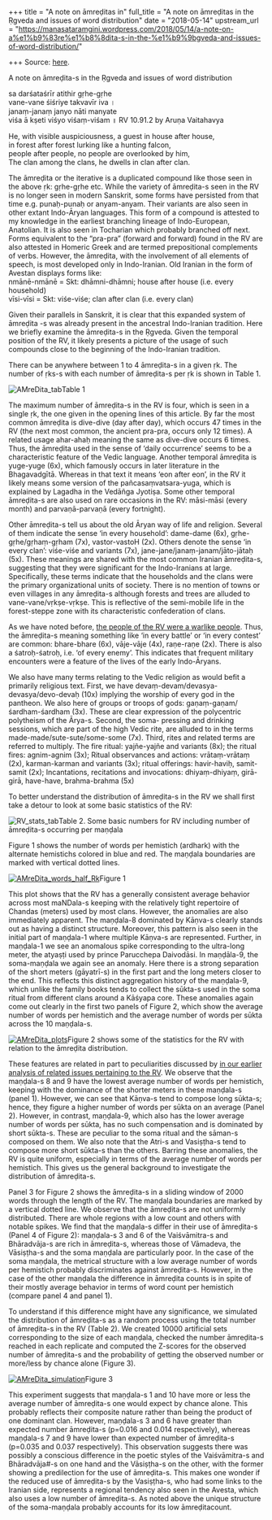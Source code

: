 +++
title = "A note on āmreḍitas in"
full_title = "A note on āmreḍitas in the Ṛgveda and issues of word distribution"
date = "2018-05-14"
upstream_url = "https://manasataramgini.wordpress.com/2018/05/14/a-note-on-a%e1%b9%83re%e1%b8%8dita-s-in-the-%e1%b9%9bgveda-and-issues-of-word-distribution/"

+++
Source: [here](https://manasataramgini.wordpress.com/2018/05/14/a-note-on-a%e1%b9%83re%e1%b8%8dita-s-in-the-%e1%b9%9bgveda-and-issues-of-word-distribution/).

A note on āmreḍita-s in the Ṛgveda and issues of word distribution

sa darśataśrīr atithir gṛhe-gṛhe  
vane-vane śiśriye takvavīr iva ।  
janaṃ-janaṃ janyo nāti manyate  
viśa ā kṣeti viśyo viśaṃ-viśam ॥ RV 10.91.2 by Aruṇa Vaitahavya

He, with visible auspiciousness, a guest in house after house,  
in forest after forest lurking like a hunting falcon,  
people after people, no people are overlooked by him,  
The clan among the clans, he dwells in clan after clan.

The āmreḍita or the iterative is a duplicated compound like those seen
in the above ṛk: gṛhe-gṛhe etc. While the variety of āmreḍita-s seen in
the RV is no longer seen in modern Sanskrit, some forms have persisted
from that time e.g. punaḥ-punaḥ or anyam-anyam. Their variants are also
seen in other extant Indo-Āryan languages. This form of a compound is
attested to my knowledge in the earliest branching lineage of
Indo-European, Anatolian. It is also seen in Tocharian which probably
branched off next. Forms equivalent to the “pra-pra” (forward and
forward) found in the RV are also attested in Homeric Greek and are
termed prepositional complements of verbs. However, the āmreḍita, with
the involvement of all elements of speech, is most developed only in
Indo-Iranian. Old Iranian in the form of Avestan displays forms like:  
nmānē-nmānē = Skt: dhāmni-dhāmni; house after house (i.e. every
household)  
vīsi-vīsi = Skt: viśe-viśe; clan after clan (i.e. every clan)

Given their parallels in Sanskrit, it is clear that this expanded system
of āmreḍita -s was already present in the ancestral Indo-Iranian
tradition. Here we briefly examine the āmreḍita-s in the Ṛgveda. Given
the temporal position of the RV, it likely presents a picture of the
usage of such compounds close to the beginning of the Indo-Iranian
tradition.

There can be anywhere between 1 to 4 āmreḍita-s in a given ṛk. The
number of ṛks-s with each number of āmreḍita-s per ṛk is shown in Table
1.

![AMreDita_tab](https://manasataramgini.files.wordpress.com/2018/05/amredita_tab.jpg?w=215&h=213)Table
1

The maximum number of āmreḍita-s in the RV is four, which is seen in a
single ṛk, the one given in the opening lines of this article. By far
the most common āmreḍita is dive-dive (day after day), which occurs 47
times in the RV (the next most common, the ancient pra-pra, occurs only
12 times). A related usage ahar-ahaḥ meaning the same as dive-dive
occurs 6 times. Thus, the āmreḍita used in the sense of ‘daily
occurrence’ seems to be a characteristic feature of the Vedic language.
Another temporal āmreḍita is yuge-yuge (6x), which famously occurs in
later literature in the Bhagavadgītā. Whereas in that text it means ‘eon
after eon’, in the RV it likely means some version of the
pañcasaṃvatsara-yuga, which is explained by Lagadha in the Vedāñga
Jyotiṣa. Some other temporal āmreḍita-s are also used on rare occasions
in the RV: māsi-māsi (every month) and parvaṇā-parvaṇā (every
fortnight).

Other āmreḍita-s tell us about the old Āryan way of life and religion.
Several of them indicate the sense ‘in every household’: dame-dame (6x),
gṛhe-gṛhe/gṛhaṃ-gṛham (7x), vastor-vastoH (2x). Others denote the sense
‘in every clan’: viśe-viśe and variants (7x),
jane-jane/janaṃ-janam/jāto-jātaḥ (5x). These meanings are shared with
the most common Iranian āmreḍita-s, suggesting that they were
significant for the Indo-Iranians at large. Specifically, these terms
indicate that the households and the clans were the primary
organizational units of society. There is no mention of towns or even
villages in any āmreḍita-s although forests and trees are alluded to
vane-vane/vṛkṣe-vṛkṣe. This is reflective of the semi-mobile life in the
forest-steppe zone with its characteristic confederation of clans.

As we have noted before, [the people of the RV were a warlike
people](https://manasataramgini.wordpress.com/2017/08/06/a-note-on-the-cow-the-horse-and-the-chariot-in-the-%E1%B9%9Bgveda/).
Thus, the āmreḍita-s meaning something like ‘in every battle’ or ‘in
every contest’ are common: bhare-bhare (6x), vāje-vāje (4x), raṇe-raṇe
(2x). There is also a śatroḥ-śatroḥ, i.e. ‘of every enemy’. This
indicates that frequent military encounters were a feature of the lives
of the early Indo-Āryans.

We also have many terms relating to the Vedic religion as would befit a
primarily religious text. First, we have
devaṃ-devam/devasya-devasya/devo-devaḥ (10x) implying the worship of
every god in the pantheon. We also here of groups or troops of gods:
gaṇaṃ-gaṇam/śardham-śardham (3x). These are clear expression of the
polycentric polytheism of the Ārya-s. Second, the soma- pressing and
drinking sessions, which are part of the high Vedic rite, are alluded to
in the terms made-made/sute-sute/some-some (7x). Third, rites and
related terms are referred to multiply. The fire ritual: yajñe-yajñe and
variants (8x); the ritual fires: agnim-agnim (3x); Ritual observances
and actions: vrātaṃ-vrātaṃ (2x), karman-karman and variants (3x); ritual
offerings: havir-haviḥ, samit-samit (2x); Incantations, recitations and
invocations: dhiyaṃ-dhiyaṃ, girā-girā, have-have, brahma-brahma (5x)

To better understand the distribution of āmreḍita-s in the RV we shall
first take a detour to look at some basic statistics of the RV:

![RV_stats_tab](https://manasataramgini.files.wordpress.com/2018/05/rv_stats_tab.jpg?w=651&h=409)Table
2. Some basic numbers for RV including number of āmreḍita-s occurring
per maṇḍala

Figure 1 shows the number of words per hemistich (ardhark) with the
alternate hemistichs colored in blue and red. The maṇḍala boundaries are
marked with vertical dotted lines.

[![AMreDita_words_half_Rk](https://manasataramgini.files.wordpress.com/2018/05/amredita_words_half_rk.png?w=640)](https://manasataramgini.files.wordpress.com/2018/05/amredita_words_half_rk.png)Figure
1

This plot shows that the RV has a generally consistent average behavior
across most maNDala-s keeping with the relatively tight repertoire of
Chandas (meters) used by most clans. However, the anomalies are also
immediately apparent. The maṇḍala-8 dominated by Kāṇva-s clearly stands
out as having a distinct structure. Moreover, this pattern is also seen
in the initial part of maṇḍala-1 where multiple Kāṇva-s are represented.
Further, in maṇḍala-1 we see an anomalous spike corresponding to the
ultra-long meter, the atyaṣṭi used by prince Parucchepa Daivodāsi. In
maṇḍāla-9, the soma-maṇḍala we again see an anomaly. Here there is a
strong separation of the short meters (gāyatrī-s) in the first part and
the long meters closer to the end. This reflects this distinct
aggregation history of the maṇḍala-9, which unlike the family books
tends to collect the sūkta-s used in the soma ritual from different
clans around a Kāśyapa core. These anomalies again come out clearly in
the first two panels of Figure 2, which show the average number of words
per hemistich and the average number of words per sūkta across the 10
maṇḍala-s.

[![AMreDita_plots](https://manasataramgini.files.wordpress.com/2018/05/amredita_plots.png?w=640)](https://manasataramgini.files.wordpress.com/2018/05/amredita_plots.png)Figure
2 shows some of the statistics for the RV with relation to the āmreḍita
distribution.

These features are related in part to peculiarities discussed by [in our
earlier analysis of related issues pertaining to the
RV](https://manasataramgini.wordpress.com/2009/02/08/some-trivia-concering-the-adi-shruti/).
We observe that the maṇḍala-s 8 and 9 have the lowest average number of
words per hemistich, keeping with the dominance of the shorter meters in
these maṇḍala-s (panel 1). However, we can see that Kāṇva-s tend to
compose long sūkta-s; hence, they figure a higher number of words per
sūkta on an average (Panel 2). However, in contrast, maṇḍala-9, which
also has the lower average number of words per sūkta, has no such
compensation and is dominated by short sūkta-s. These are peculiar to
the soma ritual and the sāman-s composed on them. We also note that the
Atri-s and Vasiṣṭha-s tend to compose more short sūkta-s than the
others. Barring these anomalies, the RV is quite uniform, especially in
terms of the average number of words per hemistich. This gives us the
general background to investigate the distribution of āmreḍita-s.

Panel 3 for Figure 2 shows the āmreḍita-s in a sliding window of 2000
words through the length of the RV. The maṇḍala boundaries are marked by
a vertical dotted line. We observe that the āmreḍita-s are not uniformly
distributed. There are whole regions with a low count and others with
notable spikes. We find that the maṇḍala-s differ in their use of
āmreḍita-s (Panel 4 of Figure 2): maṇḍala-s 3 and 6 of the Vaiśvāmitra-s
and Bhāradvāja-s are rich in āmreḍita-s, whereas those of Vāmadeva, the
Vāsiṣṭha-s and the soma maṇḍala are particularly poor. In the case of
the soma maṇḍala, the metrical structure with a low average number of
words per hemistich probably discriminates against āmreḍita-s. However,
in the case of the other maṇḍala the difference in āmreḍita counts is in
spite of their mostly average behavior in terms of word count per
hemistich (compare panel 4 and panel 1).

To understand if this difference might have any significance, we
simulated the distribution of āmreḍita-s as a random process using the
total number of āmreḍita-s in the RV (Table 2). We created 10000
artificial sets corresponding to the size of each maṇḍala, checked the
number āmreḍita-s reached in each replicate and computed the Z-scores
for the observed number of āmreḍita-s and the probability of getting the
observed number or more/less by chance alone (Figure 3).

[![AMreDita_simulation](https://manasataramgini.files.wordpress.com/2018/05/amredita_simulation.png?w=640)](https://manasataramgini.files.wordpress.com/2018/05/amredita_simulation.png)Figure
3

This experiment suggests that maṇḍala-s 1 and 10 have more or less the
average number of āmreḍita-s one would expect by chance alone. This
probably reflects their composite nature rather than being the product
of one dominant clan. However, maṇḍala-s 3 and 6 have greater than
expected number āmreḍita-s (p=0.016 and 0.014 respectively), whereas
maṇḍala-s 7 and 9 have lower than expected number of āmreḍita-s (p=0.035
and 0.037 respectively). This observation suggests there was possibly a
conscious difference in the poetic styles of the Vaiśvāmitra-s and
Bhāradvāja#-s on one hand and the Vāsiṣṭha-s on the other, with the
former showing a predilection for the use of āmreḍita-s. This makes one
wonder if the reduced use of āmreḍita-s by the Vasiṣṭha-s, who had some
links to the Iranian side, represents a regional tendency also seen in
the Avesta, which also uses a low number of āmreḍita-s. As noted above
the unique structure of the soma-maṇḍala probably accounts for its low
āmreḍitacount.


